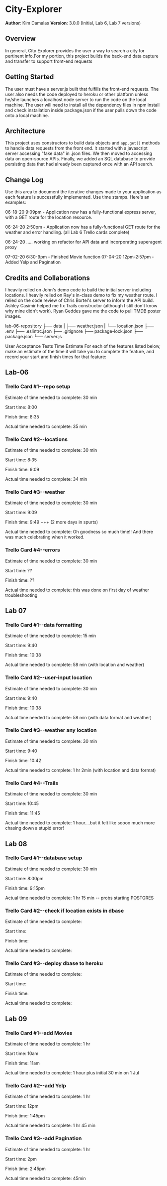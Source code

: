 # City-Explorer

**Author**: Kim Damalas
**Version**: 3.0.0 (Initial, Lab 6, Lab 7 versions)

## Overview
In general, City Explorer provides the user a way to search a city for pertinent info.For my portion, this project builds the back-end data capture and transfer to support front-end requests

## Getting Started
The user must have a server.js built that fulfills the front-end requests.  The user also needs the code deployed to heroku or other platform unless he/she launches a localhost node server to run the code on the local machine. The user will need to install all the dependency files in npm install and check installation inside package.json if the user pulls down the code onto a local machine.

## Architecture
This project uses constructors to build data objects and  `app.get()` methods to handle data requests from the front end. It started with a javascript server accessing "fake data" in .json files.  We then moved to accessing data on open-source APIs.  Finally, we added an SQL database to provide persisting data that had already been captured once with an API search.

## Change Log
Use this area to document the iterative changes made to your application as each feature is successfully implemented. Use time stamps. Here's an examples:

06-18-20 9:09pm - Application now has a fully-functional express server, with a GET route for the location resource.

06-24-20 2:50pm - Application now has a fully-functional  GET route for the weather and error handling. (all Lab 6 Trello cards complete)

06-24-20 ..... working on refactor for API data and incorporating superagent proxy

07-02-20 6:30-9pm - Finished Movie function
07-04-20 12pm-2:57pm - Added Yelp and Pagination

## Credits and Collaborations
I heavily relied on John's demo code to build the initial server including locations. I heavily relied on Ray's in-class demo to fix my weather route. I relied on the code review of Chris Bortel's server to inform the API build.  Ashley Casimir helped me fix Trails constructor (although I still don't know why mine didn't work). Ryan Geddes gave me the code to pull TMDB poster images.


lab-06-repository
   ├── data
   |     ├── weather.json
   |     └── location.json
   ├── .env
   ├── .eslintrc.json
   ├── .gitignore
   ├── package-lock.json
   ├── package.json
   └── server.js

User Acceptance Tests
Time Estimate
For each of the features listed below, make an estimate of the time it will take you to complete the feature, and record your start and finish times for that feature:

## Lab-06
### Trello Card #1--repo setup

Estimate of time needed to complete: 30 min

Start time: 8:00

Finish time: 8:35

Actual time needed to complete: 35 min


### Trello Card #2--locations

Estimate of time needed to complete: 30 min

Start time: 8:35

Finish time: 9:09

Actual time needed to complete: 34 min


### Trello Card #3--weather

Estimate of time needed to complete: 30 min

Start time: 9:09

Finish time: 9:49 +++ (2 more days in spurts)

Actual time needed to complete: Oh goodness so much time!! And there was 
much celebrating when it worked.


### Trello Card #4--errors

Estimate of time needed to complete: 30 min

Start time: ??

Finish time: ??

Actual time needed to complete: this was done on first day of weather troubleshooting


## Lab 07

### Trello Card #1--data formatting

Estimate of time needed to complete: 15 min

Start time: 9:40

Finish time: 10:38

Actual time needed to complete: 58 min (with location and weather)

### Trello Card #2--user-input location

Estimate of time needed to complete: 30 min

Start time: 9:40

Finish time: 10:38

Actual time needed to complete: 58 min (with data format and weather)

### Trello Card #3--weather any location

Estimate of time needed to complete: 30 min

Start time: 9:40

Finish time: 10:42

Actual time needed to complete: 1 hr 2min (with location and data format)

### Trello Card #4--Trails

Estimate of time needed to complete: 30 min

Start time: 10:45

Finish time: 11:45

Actual time needed to complete: 1 hour....but it felt like soooo much more chasing down
a stupid error!

## Lab 08

### Trello Card #1--database setup

Estimate of time needed to complete: 30 min

Start time: 8:00pm

Finish time: 9:15pm

Actual time needed to complete: 1 hr 15 min -- probs starting POSTGRES

### Trello Card #2--check if location exists in dbase

Estimate of time needed to complete: 

Start time: 

Finish time: 

Actual time needed to complete: 

### Trello Card #3--deploy dbase to heroku 

Estimate of time needed to complete: 

Start time: 

Finish time: 

Actual time needed to complete: 

## Lab 09

### Trello Card #1--add Movies

Estimate of time needed to complete: 1 hr

Start time: 10am

Finish time: 11am

Actual time needed to complete: 1 hour plus initial 30 min on 1 Jul

### Trello Card #2--add Yelp

Estimate of time needed to complete: 1 hr

Start time: 12pm

Finish time: 1:45pm

Actual time needed to complete: 1 hr 45 min

### Trello Card #3--add Pagination

Estimate of time needed to complete: 1 hr

Start time: 2pm

Finish time: 2:45pm

Actual time needed to complete: 45min
